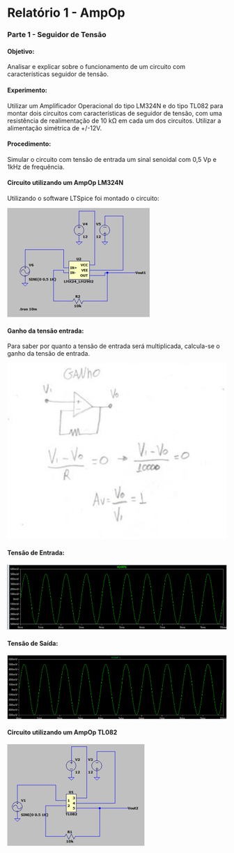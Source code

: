 # Relatório 1 - AmpOp

### Parte 1 - Seguidor de Tensão

#### Objetivo:

Analisar e explicar sobre o funcionamento de um circuito com características seguidor de tensão.

#### Experimento:

Utilizar um Amplificador Operacional do tipo LM324N e do tipo TL082 para montar dois circuitos com características de seguidor de tensão, com uma resistência de realimentação de 10 kΩ em cada um dos circuitos. Utilizar a alimentação simétrica de +/-12V.
#### Procedimento:
Simular o circuito com tensão de entrada um sinal senoidal com 0,5 Vp e 1kHz de frequência.
#### Circuito utilizando um AmpOp LM324N
Utilizando o software LTSpice foi montado o circuito:


![nome](/relatorio_eletronica_1/CIRCUITOLM324NIMAGEM.jpg)

#### Ganho da tensão entrada:
Para saber por quanto a tensão de entrada será multiplicada, calcula-se o ganho da tensão de entrada.

![nome](/relatorio_eletronica_1/ganho.png)

#### Tensão de Entrada:


![nome](/relatorio_eletronica_1/TENSAODEENTRADA.png)

#### Tensão de Saída:

![nome](/relatorio_eletronica_1/tensaodesaida.png)

#### Circuito utilizando um AmpOp TL082

![nome](/relatorio_eletronica_1/circuitotl.png)
